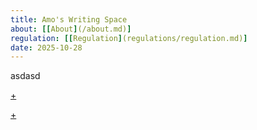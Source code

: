 ```yaml
---
title: Amo's Writing Space
about: [[About](/about.md)]
regulation: [[Regulation](regulations/regulation.md)]
date: 2025-10-28
---
```


asdasd

[+](test.typst#:embed)

[+](/about.md#:embed)

